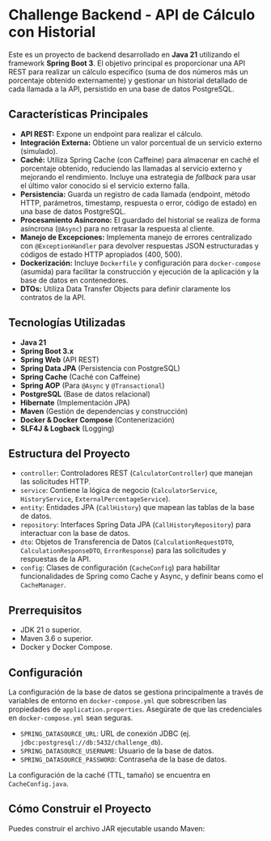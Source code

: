 # Challenge Backend - API de Cálculo con Historial

Este es un proyecto de backend desarrollado en **Java 21** utilizando el framework **Spring Boot 3**. El objetivo principal es proporcionar una API REST para realizar un cálculo específico (suma de dos números más un porcentaje obtenido externamente) y gestionar un historial detallado de cada llamada a la API, persistido en una base de datos PostgreSQL.

## Características Principales

-   **API REST:** Expone un endpoint para realizar el cálculo.
-   **Integración Externa:** Obtiene un valor porcentual de un servicio externo (simulado).
-   **Caché:** Utiliza Spring Cache (con Caffeine) para almacenar en caché el porcentaje obtenido, reduciendo las llamadas al servicio externo y mejorando el rendimiento. Incluye una estrategia de *fallback* para usar el último valor conocido si el servicio externo falla.
-   **Persistencia:** Guarda un registro de cada llamada (endpoint, método HTTP, parámetros, timestamp, respuesta o error, código de estado) en una base de datos PostgreSQL.
-   **Procesamiento Asíncrono:** El guardado del historial se realiza de forma asíncrona (`@Async`) para no retrasar la respuesta al cliente.
-   **Manejo de Excepciones:** Implementa manejo de errores centralizado con `@ExceptionHandler` para devolver respuestas JSON estructuradas y códigos de estado HTTP apropiados (400, 500).
-   **Dockerización:** Incluye `Dockerfile` y configuración para `docker-compose` (asumida) para facilitar la construcción y ejecución de la aplicación y la base de datos en contenedores.
-   **DTOs:** Utiliza Data Transfer Objects para definir claramente los contratos de la API.

## Tecnologías Utilizadas

-   **Java 21**
-   **Spring Boot 3.x**
-   **Spring Web** (API REST)
-   **Spring Data JPA** (Persistencia con PostgreSQL)
-   **Spring Cache** (Caché con Caffeine)
-   **Spring AOP** (Para `@Async` y `@Transactional`)
-   **PostgreSQL** (Base de datos relacional)
-   **Hibernate** (Implementación JPA)
-   **Maven** (Gestión de dependencias y construcción)
-   **Docker & Docker Compose** (Contenerización)
-   **SLF4J & Logback** (Logging)

## Estructura del Proyecto

-   `controller`: Controladores REST (`CalculatorController`) que manejan las solicitudes HTTP.
-   `service`: Contiene la lógica de negocio (`CalculatorService`, `HistoryService`, `ExternalPercentageService`).
-   `entity`: Entidades JPA (`CallHistory`) que mapean las tablas de la base de datos.
-   `repository`: Interfaces Spring Data JPA (`CallHistoryRepository`) para interactuar con la base de datos.
-   `dto`: Objetos de Transferencia de Datos (`CalculationRequestDTO`, `CalculationResponseDTO`, `ErrorResponse`) para las solicitudes y respuestas de la API.
-   `config`: Clases de configuración (`CacheConfig`) para habilitar funcionalidades de Spring como Cache y Async, y definir beans como el `CacheManager`.

## Prerrequisitos

-   JDK 21 o superior.
-   Maven 3.6 o superior.
-   Docker y Docker Compose.

## Configuración

La configuración de la base de datos se gestiona principalmente a través de variables de entorno en `docker-compose.yml` que sobrescriben las propiedades de `application.properties`. Asegúrate de que las credenciales en `docker-compose.yml` sean seguras.

-   `SPRING_DATASOURCE_URL`: URL de conexión JDBC (ej. `jdbc:postgresql://db:5432/challenge_db`).
-   `SPRING_DATASOURCE_USERNAME`: Usuario de la base de datos.
-   `SPRING_DATASOURCE_PASSWORD`: Contraseña de la base de datos.

La configuración de la caché (TTL, tamaño) se encuentra en `CacheConfig.java`.

## Cómo Construir el Proyecto

Puedes construir el archivo JAR ejecutable usando Maven:
